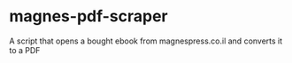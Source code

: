# magnes-pdf-scraper
A script that opens a bought ebook from magnespress.co.il and converts it to a PDF
